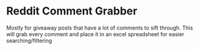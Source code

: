 # Reddit Comment Grabber
 Mostly for giveaway posts that have a lot of comments to sift through. This will grab every comment and place it in an excel spreadsheet for easier searching/filtering
